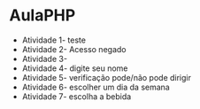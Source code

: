 # AulaPHP
 
* Atividade 1- teste
* Atividade 2- Acesso negado
* Atividade 3-
* Atividade 4- digite seu nome
* Atividade 5- verificação pode/não pode dirigir
* Atividade 6- escolher um dia da semana
* Atividade 7- escolha a bebida
